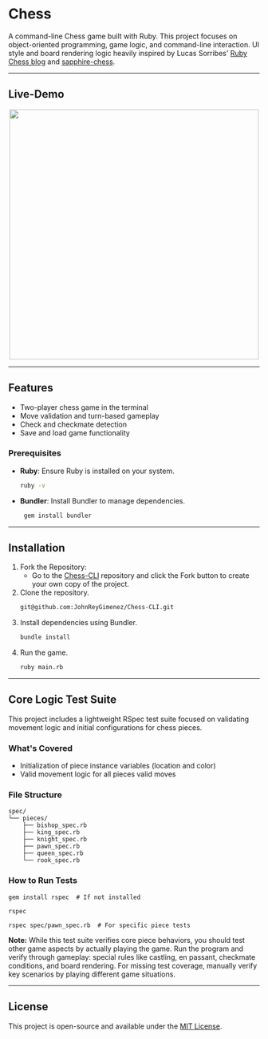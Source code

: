 # Chess

A command-line Chess game built with Ruby. This project focuses on object-oriented programming, game logic, and command-line interaction. UI style and board rendering logic heavily inspired by Lucas Sorribes' [Ruby Chess blog](https://medium.com/@lucas.sorribes/nostromo-my-ruby-chess-journey-part-i-7ef544b547a5) and  [sapphire-chess](https://github.com/devluxor/sapphire-chess).

---

## Live-Demo
<p align="center">
  <img src="https://raw.githubusercontent.com/JohnReyGimenez/Chess-CLI/main/media/gameplay.gif" width="500" />
</p>

---

## Features

- Two-player chess game in the terminal
- Move validation and turn-based gameplay
- Check and checkmate detection
- Save and load game functionality

### Prerequisites
- **Ruby**: Ensure Ruby is installed on your system.
   ```bash
  ruby -v
- **Bundler**: Install Bundler to manage dependencies.
  ```bash
   gem install bundler

---

## Installation

1. Fork the Repository:
   - Go to the [Chess-CLI](https://github.com/JohnReyGimenez/Chess-CLI) repository and click the Fork button to create your own copy of the project.
2. Clone the repository.
   ```bash
   git@github.com:JohnReyGimenez/Chess-CLI.git
3. Install dependencies using Bundler.
   ```bash
   bundle install
4. Run the game.
   ```bash
   ruby main.rb

---

## Core Logic Test Suite
This project includes a lightweight RSpec test suite focused on validating movement logic and initial configurations for chess pieces.

### What's Covered
- Initialization of piece instance variables (location and color)  
- Valid movement logic for all pieces valid moves

### File Structure
```
spec/
└── pieces/
    ├── bishop_spec.rb
    ├── king_spec.rb
    ├── knight_spec.rb
    ├── pawn_spec.rb
    ├── queen_spec.rb
    └── rook_spec.rb
```

### How to Run Tests  
```
gem install rspec  # If not installed
```
```
rspec
```
```
rspec spec/pawn_spec.rb  # For specific piece tests
```

**Note:** While this test suite verifies core piece behaviors, you should test other game aspects by actually playing the game. Run the program and verify through gameplay: special rules like castling, en passant, checkmate conditions, and board rendering. For missing test coverage, manually verify key scenarios by playing different game situations.

---

## License
This project is open-source and available under the  [MIT License](LICENSE).
